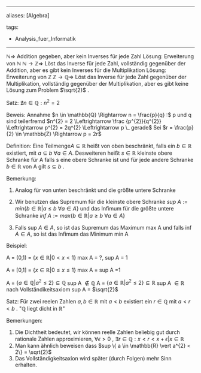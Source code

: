 
---
aliases: [Algebra]

tags:
- Analysis_fuer_Informatik
---


$\mathbb{N} \Rightarrow$ Addition gegeben, aber kein Inverses für jede Zahl
Lösung: Erweiterung von $\mathbb{N}$ 
$\mathbb{N} \rightarrow \mathbb{Z} \Rightarrow$ Löst das Inverse für jede Zahl, vollständig gegenüber der Addition, aber es gibt kein Inverses für die Multiplikation
Lösung: Erweiterung von $\mathbb{Z}$ 
$\mathbb{Z} \rightarrow \mathbb{Q} \Rightarrow$ Löst das Inverse für jede Zahl gegenüber der Multiplikation, vollständig gegenüber der Multiplikation, aber es gibt keine Lösung zum Problem $\sqrt{2}$ .

Satz: $\nexists n \in \mathbb{Q} : n^{2} = 2$

Beweis: Annahme $n \in \mathbb{Q} \Rightarrow n = \frac{p}{q} :$ p und q sind teilerfremd
$n^{2} = 2 \Leftrightarrow \frac {p^{2}}{q^{2}} \Leftrightarrow p^{2} = 2q^{2} \Leftrightarrow p \_ gerade$ 
Sei $r = \frac{p}{2} \in \mathbb{Z} \Rightarrow p = 2r$ 




Definition: Eine Teilmenge$A \subseteq \mathbb{R}$ heißt von oben beschränkt, falls ein $b \in \mathbb{R}$ existiert, mit  $a \subseteq b$   $\forall a \in A.$  Desweiteren heißt $s \in \mathbb{R}$ kleinste obere Schranke für A falls s eine obere Schranke ist und für jede andere Schranke $b \in \mathbb{R}$ von A gilt $s \subseteq b$ .

Bemerkung:
1) Analog für von unten beschränkt und die größte untere Schranke
2) Wir benutzen das Supremum für die kleinste obere Schranke
$sup$  $A := min \{ b \in \mathbb{R} \vert a \leq b$    $\forall a \in A\}$ 
und das Infimum für die größte untere Schranke
$inf$  $A := max \{ b \in \mathbb{R} \vert a \ge b$    $\forall a \in A\}$ 

3) Falls sup $A \in A$, so ist das Supremum das Maximum max A und falls inf $A \in A$, so ist das Infimum das Minimum min A

Beispiel:

A = (0,1) = $\{ x \in \mathbb{R} \vert 0 < x < 1 \}$ 
max A = ?, sup A = 1

A = [0,1] = $\{ x \in \mathbb{R} \vert 0 \leq x \leq 1 \}$ 
max A = sup A =1

A = $\{ a \in \mathbb{Q} \vert a^{2} \leq 2 \} \subseteq \mathbb{Q}$ 
sup A $\notin \mathbb{Q}$ 
A = $\{ a \in \mathbb{R} \vert a^{2} \leq 2 \} \subseteq \mathbb{R}$ 
sup A $\in \mathbb{R}$ nach Vollständikeitsaxiom
sup A = $\sqrt{2}$ 


Satz: Für zwei reelen Zahlen $a,b \in \mathbb{R}$ mit $a<b$ existiert ein $r \in \mathbb{Q}$  mit $a < r < b$ . "$\mathbb{Q}$ liegt dicht in $\mathbb{R}$"


Bemerkungen:
1) Die Dichtheit bedeutet, wir können reelle Zahlen beliebig gut durch rationale Zahlen approximieren, $\forall \epsilon > 0$ , $\exists r \in \mathbb{Q} : x < r < x + \epsilon \vert x \in \mathbb{R}$  
2) Man kann ähnlich beweisen dass $sup \{ a \in \mathbb{R} \vert a^{2} < 2\} =  \sqrt{2}$
3) Das Vollständigkeitsaxion wird später (durch Folgen) mehr Sinn erhalten.


